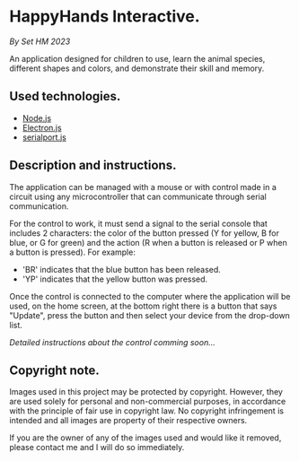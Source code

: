 # HappyHands Interactive.
_By Set HM 2023_

An application designed for children to use, learn the animal species, different shapes and colors, and demonstrate their skill and memory.



## Used technologies.

- [Node.js](https://nodejs.org)
- [Electron.js](https://www.electronjs.org)
- [serialport.js](https://serialport.io)

## Description and instructions.

The application can be managed with a mouse or with control made in a circuit using any microcontroller that can communicate through serial communication.

For the control to work, it must send a signal to the serial console that includes 2 characters: the color of the button pressed (Y for yellow, B for blue, or G for green) and the action (R when a button is released or P when a button is pressed).
For example:
- 'BR' indicates that the blue button has been released.
- 'YP' indicates that the yellow button was pressed.

Once the control is connected to the computer where the application will be used, on the home screen, at the bottom right there is a button that says "Update", press the button and then select your device from the drop-down list.

_Detailed instructions about the control comming soon..._

## Copyright note.

Images used in this project may be protected by copyright. However, they are used solely for personal and non-commercial purposes, in accordance with the principle of fair use in copyright law. No copyright infringement is intended and all images are property of their respective owners.

If you are the owner of any of the images used and would like it removed, please contact me and I will do so immediately.
